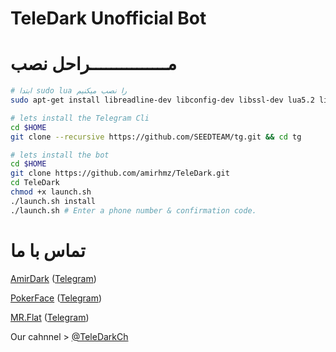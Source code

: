 TeleDark Unofficial Bot
============

**مـــــــــــــــراحل نصب**
============

```bash
# ابتدا sudo lua را نصب میکنیم
sudo apt-get install libreadline-dev libconfig-dev libssl-dev lua5.2 liblua5.2-dev libevent-dev make unzip git redis-server g++ libjansson-dev libpython-dev expat libexpat1-dev
```

```bash
# lets install the Telegram Cli
cd $HOME
git clone --recursive https://github.com/SEEDTEAM/tg.git && cd tg
```

```bash
# lets install the bot
cd $HOME
git clone https://github.com/amirhmz/TeleDark.git
cd TeleDark
chmod +x launch.sh
./launch.sh install
./launch.sh # Enter a phone number & confirmation code.
```

تماس با ما
================

[AmirDark](https://github.com/amirhmz) ([Telegram](https://telegram.me/AmirDark))

[PokerFace](http://github.com/MojtabaMonfared) ([Telegram](https://telegram.me/PokerFace_Dev))

[MR.Flat](http://github.com/telergybot) ([Telegram](https://telegram.me/mr_flat))

Our cahnnel > [@TeleDarkCh](https://telegram.me/teledarkch)
